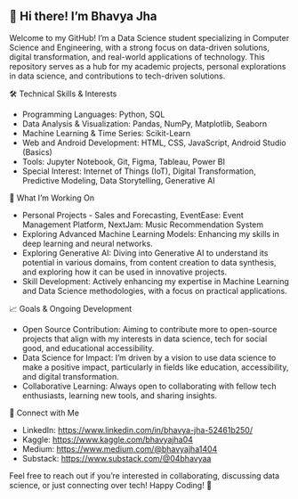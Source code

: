 ## 👋 Hi there! I’m Bhavya Jha
Welcome to my GitHub! I’m a Data Science student specializing in Computer Science and Engineering, with a strong focus on data-driven solutions, digital transformation, and real-world applications of technology. This repository serves as a hub for my academic projects, personal explorations in data science, and contributions to tech-driven solutions.

🛠️ Technical Skills & Interests
- Programming Languages: Python, SQL
- Data Analysis & Visualization: Pandas, NumPy, Matplotlib, Seaborn
- Machine Learning & Time Series: Scikit-Learn
- Web and Android Development: HTML, CSS, JavaScript, Android Studio (Basics)
- Tools: Jupyter Notebook, Git, Figma, Tableau, Power BI
- Special Interest: Internet of Things (IoT), Digital Transformation, Predictive Modeling, Data Storytelling, Generative AI

🌱 What I’m Working On
- Personal Projects - Sales and Forecasting, EventEase: Event Management Platform, NextJam: Music Recommendation System
- Exploring Advanced Machine Learning Models: Enhancing my skills in deep learning and neural networks.
- Exploring Generative AI: Diving into Generative AI to understand its potential in various domains, from content creation to data synthesis, and exploring how it can be used in innovative projects.
- Skill Development: Actively enhancing my expertise in Machine Learning and Data Science methodologies, with a focus on practical applications.

📈 Goals & Ongoing Development
- Open Source Contribution: Aiming to contribute more to open-source projects that align with my interests in data science, tech for social good, and educational accessibility.
- Data Science for Impact: I’m driven by a vision to use data science to make a positive impact, particularly in fields like education, accessibility, and digital transformation.
- Collaborative Learning: Always open to collaborating with fellow tech enthusiasts, learning new tools, and sharing insights.

🤝 Connect with Me
- LinkedIn: https://www.linkedin.com/in/bhavya-jha-52461b250/
- Kaggle: https://www.kaggle.com/bhavyajha04
- Medium: https://www.medium.com/@bhavyajha1404
- Substack: https://www.substack.com/@04bhavyaa

Feel free to reach out if you’re interested in collaborating, discussing data science, or just connecting over tech!
Happy Coding! 🚀
